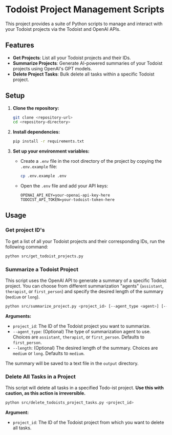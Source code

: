 # Todoist Project Management Scripts

This project provides a suite of Python scripts to manage and interact with your Todoist projects via the Todoist and OpenAI APIs.

## Features

- **Get Projects**: List all your Todoist projects and their IDs.
- **Summarize Projects**: Generate AI-powered summaries of your Todoist projects using OpenAI's GPT models.
- **Delete Project Tasks**: Bulk delete all tasks within a specific Todoist project.

## Setup

1.  **Clone the repository:**
    ```bash
    git clone <repository-url>
    cd <repository-directory>
    ```

2.  **Install dependencies:**
    ```bash
    pip install -r requirements.txt
    ```

3.  **Set up your environment variables:**
    - Create a `.env` file in the root directory of the project by copying the `.env.example` file:
      ```bash
      cp .env.example .env
      ```
    - Open the `.env` file and add your API keys:
      ```
      OPENAI_API_KEY=your-openai-api-key-here
      TODOIST_API_TOKEN=your-todoist-token-here
      ```

## Usage

### Get project ID's
To get a list of all your Todoist projects and their corresponding IDs, run the following command:

```bash
python src/get_todoist_projects.py
```

### Summarize a Todoist Project

This script uses the OpenAI API to generate a summary of a specific Todoist project. You can choose from different summarization "agents" (`assistant`, `therapist`, or `first_person`) and specify the desired length of the summary (`medium` or `long`).

```bash
python src/summarize_project.py <project_id> [--agent_type <agent>] [--length <length>]
```

**Arguments:**

-   `project_id`: The ID of the Todoist project you want to summarize.
-   `--agent_type`: (Optional) The type of summarization agent to use. Choices are `assistant`, `therapist`, or `first_person`. Defaults to `first_person`.
-   `--length`: (Optional) The desired length of the summary. Choices are `medium` or `long`. Defaults to `medium`.

The summary will be saved to a text file in the `output` directory.

### Delete All Tasks in a Project

This script will delete all tasks in a specified Todo-ist project. **Use this with caution, as this action is irreversible.**

```bash
python src/delete_todoists_project_tasks.py <project_id>
```

**Argument:**

-   `project_id`: The ID of the Todoist project from which you want to delete all tasks.

